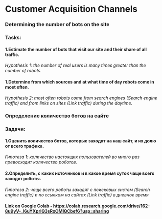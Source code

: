 # Customer Acquisition Channels
### Determining the number of bots on the site
### Tasks:
#### 1.Estimate the number of bots that visit our site and their share of all traffic.
*Hypothesis 1: the number of real users is many times greater than the number of robots.*
#### 1.Determine from which sources and at what time of day robots come in most often.
*Hypothesis 2: most often robots come from search engines (Search engine traffic) and from links on sites (Link traffic) during the daytime.*

### Определение количество ботов на сайте
### Задачи:
#### 1.Оценить количество ботов, которые заходят на наш сайт, и их долю от всего трафика. 
*Гипотеза 1: количество настоящих пользователей во много раз превосходит количество роботов.* 

#### 2.Определить, с каких источников и в какое время суток чаще всего заходят роботы. 
*Гипотеза 2: чаще всего роботы заходят с поисковых систем (Search engine traffic) и по ссылкам на сайтах (Link traffic) в дневное время*
#### Link on Google Colab - https://colab.research.google.com/drive/162-8u9yV-_l6uYXprIQ3sRxOMIQCbef6?usp=sharing
